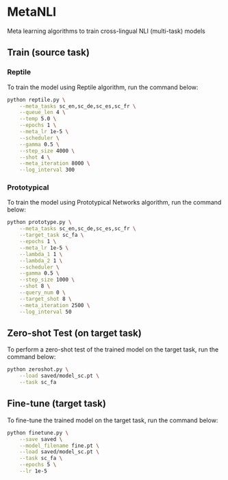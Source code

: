 # MetaNLI

Meta learning algorithms to train cross-lingual NLI (multi-task) models

## Train (source task)

### Reptile

To train the model using Reptile algorithm, run the command below:

```bash
python reptile.py \
    --meta_tasks sc_en,sc_de,sc_es,sc_fr \
    --queue_len 4 \
    --temp 5.0 \
    --epochs 1 \
    --meta_lr 1e-5 \
    --scheduler \
    --gamma 0.5 \
    --step_size 4000 \
    --shot 4 \
    --meta_iteration 8000 \
    --log_interval 300
```

### Prototypical

To train the model using Prototypical Networks algorithm, run the command below:

```bash
python prototype.py \
    --meta_tasks sc_en,sc_de,sc_es,sc_fr \
    --target_task sc_fa \
    --epochs 1 \
    --meta_lr 1e-5 \
    --lambda_1 1 \
    --lambda_2 1 \
    --scheduler \
    --gamma 0.5 \
    --step_size 1000 \
    --shot 8 \
    --query_num 0 \
    --target_shot 8 \
    --meta_iteration 2500 \
    --log_interval 50
```

## Zero-shot Test (on target task)

To perform a zero-shot test of the trained model on the target task, run the command below:

```bash
python zeroshot.py \
    --load saved/model_sc.pt \
    --task sc_fa
```

## Fine-tune (target task)

To fine-tune the trained model on the target task, run the command below:

```bash
python finetune.py \
    --save saved \
    --model_filename fine.pt \
    --load saved/model_sc.pt \
    --task sc_fa \
    --epochs 5 \
    --lr 1e-5
```
